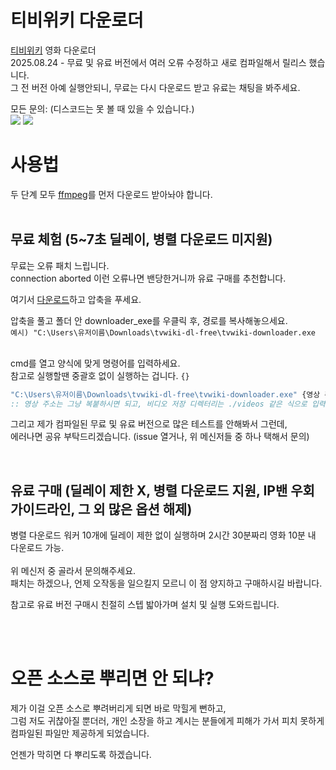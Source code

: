 # 티비위키 다운로더
[티비위키](https://dongjuthedeveloper.github.io/tvwiki_downloader/latest_url/) 영화 다운로더<br>
2025.08.24 - 무료 및 유료 버전에서 여러 오류 수정하고 새로 컴파일해서 릴리스 했습니다.<br>
그 전 버전 아예 실행안되니, 무료는 다시 다운로드 받고 유료는 채팅을 봐주세요.

모든 문의: (디스코드는 못 볼 때 있을 수 있습니다.) <br>
![](https://dcbadge.limes.pink/api/shield/1285574573877624924?style=flat?d=d)
[![](https://img.shields.io/badge/DongjuTheDevloper-26A5E4?style=flat&logo=telegram&logoColor=white)](https://t.me/DongjuTheDeveloper)
<br>

# 사용법

두 단계 모두 [ffmpeg](https://ffmpeg.org/download.html)를 먼저 다운로드 받아놔야 합니다.<br><br>

## 무료 체험 (5~7초 딜레이, 병렬 다운로드 미지원)
무료는 오류 패치 느립니다.<br>
connection aborted 이런 오류나면 밴당한거니까 유료 구매를 추천합니다.

여기서 [다운로드](https://github.com/DongjuTheDeveloper/tvwiki_downloader/releases/download/free-exe/tvwiki-dl-free.zip)하고 압축을 푸세요.<br>

압축을 풀고 폴더 안 downloader_exe를 우클릭 후, 경로를 복사해놓으세요.<br>
`예시) "C:\Users\유저이름\Downloads\tvwiki-dl-free\tvwiki-downloader.exe`<br><br>

cmd를 열고 양식에 맞게 명령어를 입력하세요.<br>
참고로 실행할땐 중괄호 없이 실행하는 겁니다. `{}`
```cmd
"C:\Users\유저이름\Downloads\tvwiki-dl-free\tvwiki-downloader.exe" {영상 주소} {비디오 저장 디렉터리}
:: 영상 주소는 그냥 복붙하시면 되고, 비디오 저장 디렉터리는 ./videos 같은 식으로 입력하시면 됩니다.
```

그리고 제가 컴파일된 무료 및 유료 버전으로 많은 테스트를 안해봐서 그런데,<br>
에러나면 공유 부탁드리겠습니다. (issue 열거나, 위 메신저들 중 하나 택해서 문의)

<br>

## 유료 구매 (딜레이 제한 X, 병렬 다운로드 지원, IP밴 우회 가이드라인, 그 외 많은 옵션 해제)
병렬 다운로드 워커 10개에 딜레이 제한 없이 실행하며 2시간 30분짜리 영화 10분 내 다운로드 가능.<br><br>
위 메신저 중 골라서 문의해주세요.<br>
패치는 하겠으나, 언제 오작동을 일으킬지 모르니 이 점 양지하고 구매하시길 바랍니다.

참고로 유료 버전 구매시 친절히 스텝 밟아가며 설치 및 실행 도와드립니다.<br><br>

<br>

# 오픈 소스로 뿌리면 안 되냐?
제가 이걸 오픈 소스로 뿌려버리게 되면 바로 막힐게 뻔하고,<br>
그럼 저도 귀찮아질 뿐더러, 개인 소장을 하고 계시는 분들에게 피해가 가서 피치 못하게 컴파일된 파일만 제공하게 되었습니다.


언젠가 막히면 다 뿌리도록 하겠습니다.
